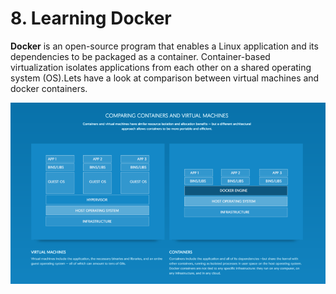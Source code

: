 # 8. Learning Docker

**Docker** is an open-source program that enables a Linux application and its dependencies to be packaged as a container. Container-based virtualization isolates applications from each other on a shared operating system \(OS\).Lets have a look at comparison between virtual machines and docker containers.

![](../.gitbook/assets/comparison.png)

